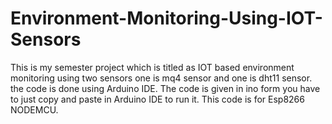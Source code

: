 # Environment-Monitoring-Using-IOT-Sensors
This is my semester project which is titled as IOT based environment monitoring using two sensors one is mq4 sensor and one is dht11 sensor. the code is done using Arduino IDE. The code is given in ino form you have to just copy and paste in Arduino IDE to run it. This code is for Esp8266 NODEMCU.

